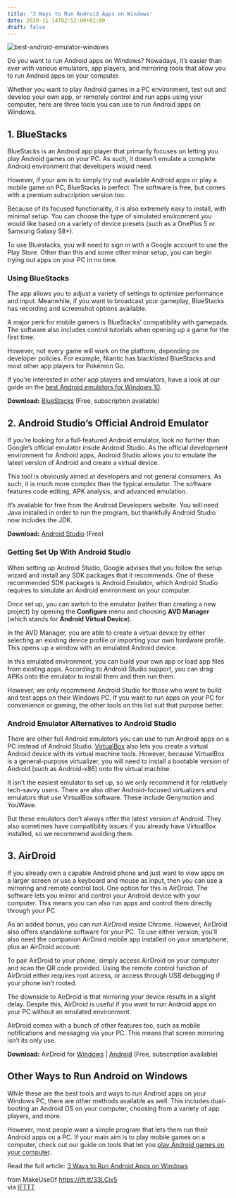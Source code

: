 ```yaml
---
title: '3 Ways to Run Android Apps on Windows'
date: 2019-11-14T02:52:00+01:00
draft: false
---
```


![best-android-emulator-windows](https://static.makeuseof.com/wp-content/uploads/2018/02/best-android-emulator-windows.jpg)

Do you want to run Android apps on Windows? Nowadays, it’s easier than ever with various emulators, app players, and mirroring tools that allow you to run Android apps on your computer.

Whether you want to play Android games in a PC environment, test out and develop your own app, or remotely control and run apps using your computer, here are three tools you can use to run Android apps on Windows.

1\. BlueStacks
--------------

BlueStacks is an Android app player that primarily focuses on letting you play Android games on your PC. As such, it doesn’t emulate a complete Android environment that developers would need.

However, if your aim is to simply try out available Android apps or play a mobile game on PC, BlueStacks is perfect. The software is free, but comes with a premium subscription version too.

Because of its focused functionality, it is also extremely easy to install, with minimal setup. You can choose the type of simulated environment you would like based on a variety of device presets (such as a OnePlus 5 or Samsung Galaxy S8+).

To use Bluestacks, you will need to sign in with a Google account to use the Play Store. Other than this and some other minor setup, you can begin trying out apps on your PC in no time.

### Using BlueStacks

The app allows you to adjust a variety of settings to optimize performance and input. Meanwhile, if you want to broadcast your gameplay, BlueStacks has recording and screenshot options available.

A major perk for mobile gamers is BlueStacks’ compatibility with gamepads. The software also includes control tutorials when opening up a game for the first time.

However, not every game will work on the platform, depending on developer policies. For example, Niantic has blacklisted BlueStacks and most other app players for Pokémon Go.

If you’re interested in other app players and emulators, have a look at our guide on the [best Android emulators for Windows 10](//www.makeuseof.com/tag/best-android-emulator-windows-10/).

**Download:** [BlueStacks](http://bluestacks.com/) (Free, subscription available)

2\. Android Studio’s Official Android Emulator
----------------------------------------------

If you’re looking for a full-featured Android emulator, look no further than Google’s official emulator inside Android Studio. As the official development environment for Android apps, Android Studio allows you to emulate the latest version of Android and create a virtual device.

This tool is obviously aimed at developers and not general consumers. As such, it is much more complex than the typical emulator. The software features code editing, APK analysis, and advanced emulation.

It’s available for free from the Android Developers website. You will need Java installed in order to run the program, but thankfully Android Studio now includes the JDK.

**Download:** [Android Studio](http://developer.android.com/sdk/index.html) (Free)

### Getting Set Up With Android Studio

When setting up Android Studio, Google advises that you follow the setup wizard and install any SDK packages that it recommends. One of these recommended SDK packages is Android Emulator, which Android Studio requires to simulate an Android environment on your computer.

Once set up, you can switch to the emulator (rather than creating a new project) by opening the **Configure** menu and choosing **AVD Manager** (which stands for **Android Virtual Device**).

In the AVD Manager, you are able to create a virtual device by either selecting an existing device profile or importing your own hardware profile. This opens up a window with an emulated Android device.

In this emulated environment, you can build your own app or load app files from existing apps. According to Android Studio support, you can drag APKs onto the emulator to install them and then run them.

However, we only recommend Android Studio for those who want to build and test apps on their Windows PC. If you want to run apps on your PC for convenience or gaming, the other tools on this list suit that purpose better.

### Android Emulator Alternatives to Android Studio

There are other full Android emulators you can use to run Android apps on a PC instead of Android Studio. [VirtualBox](https://www.virtualbox.org/) also lets you create a virtual Android device with its virtual machine tools. However, because VirtualBox is a general-purpose virtualizer, you will need to install a bootable version of Android (such as Android-x86) onto the virtual machine.

It isn’t the easiest emulator to set up, so we only recommend it for relatively tech-savvy users. There are also other Android-focused virtualizers and emulators that use VirtualBox software. These include Genymotion and YouWave.

But these emulators don’t always offer the latest version of Android. They also sometimes have compatibility issues if you already have VirtualBox installed, so we recommend avoiding them.

3\. AirDroid
------------

If you already own a capable Android phone and just want to view apps on a larger screen or use a keyboard and mouse as input, then you can use a mirroring and remote control tool. One option for this is AirDroid. The software lets you mirror and control your Android device with your computer. This means you can also run apps and control them directly through your PC.

As an added bonus, you can run AirDroid inside Chrome. However, AirDroid also offers standalone software for your PC. To use either version, you’ll also need the companion AirDroid mobile app installed on your smartphone, plus an AirDroid account.

To pair AirDroid to your phone, simply access AirDroid on your computer and scan the QR code provided. Using the remote control function of AirDroid either requires root access, or access through USB debugging if your phone isn’t rooted.

The downside to AirDroid is that mirroring your device results in a slight delay. Despite this, AirDroid is useful if you want to run Android apps on your PC without an emulated environment.

AirDroid comes with a bunch of other features too, such as mobile notifications and messaging via your PC. This means that screen mirroring isn’t its only use.

**Download:** AirDroid for [Windows](https://www.airdroid.com/en/) | [Android](https://play.google.com/store/apps/details?id=com.sand.airdroid) (Free, subscription available)

Other Ways to Run Android on Windows
------------------------------------

While these are the best tools and ways to run Android apps on your Windows PC, there are other methods available as well. This includes dual-booting an Android OS on your computer, choosing from a variety of app players, and more.

However, most people want a simple program that lets them run their Android apps on a PC. If your main aim is to play mobile games on a computer, check out our guide on tools that let you [play Android games on your computer](//www.makeuseof.com/tag/play-android-games-pc/).

Read the full article: [3 Ways to Run Android Apps on Windows](https://www.makeuseof.com/tag/3-ways-run-android-apps-windows/)

  
  
from MakeUseOf https://ift.tt/33LCix5  
via [IFTTT](https://ifttt.com/?ref=da&site=blogger)